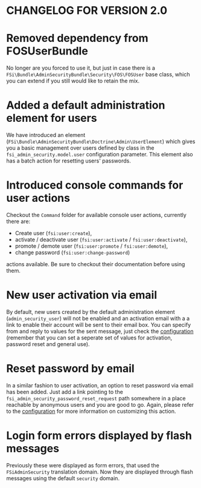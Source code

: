 # CHANGELOG FOR VERSION 2.0

# Removed dependency from FOSUserBundle

No longer are you forced to use it, but just in case there is a `FSi\Bundle\AdminSecurityBundle\Security\FOS\FOSUser`
base class, which you can extend if you still would like to retain the mix.

# Added a default administration element for users

We have introduced an element (`FSi\Bundle\AdminSecurityBundle\Doctrine\Admin\UserElement`)
which gives you a basic management over users defined by class in the `fsi_admin_security.model.user`
configuration parameter. This element also has a batch action for resetting users'
passwords.

# Introduced console commands for user actions

Checkout the `Command` folder for available console user actions, currently there
are:

- Create user (`fsi:user:create`),
- activate / deactivate user (`fsi:user:activate` / `fsi:user:deactivate`),
- promote / demote user (`fsi:user:promote` / `fsi:user:demote`),
- change password (`fsi:user:change-password`)

actions available. Be sure to checkout their documentation before using them.

# New user activation via email

By default, new users created by the default administration element (`admin_security_user`)
will not be enabled and an activation email with a a link to enable their account
will be sent to their email box. You can specify from and reply to values for
the sent message, just check the [configuration](Resources/doc/configuration.md)
(remember that you can set a seperate set of values for activation, password
reset and general use).

# Reset password by email

In a similar fashion to user activation, an option to reset password via email
has been added. Just add a link pointing to the `fsi_admin_security_password_reset_request`
path somewhere in a place reachable by anonymous users and you are good to go.
Again, please refer to the [configuration](Resources/doc/configuration.md) for
more information on customizing this action.

# Login form errors displayed by flash messages

Previously these were displayed as form errors, that used the `FSiAdminSecurity`
translation domain. Now they are displayed through flash messages using the default
`security` domain.

